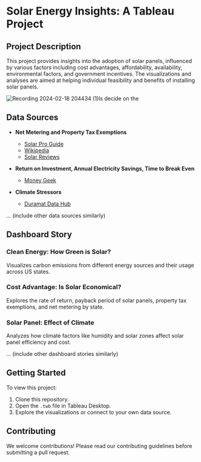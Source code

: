 # Solar Energy Insights: A Tableau Project

## Project Description 

This project provides insights into the adoption of solar panels, influenced by various factors including cost advantages, affordability, availability, environmental factors, and government incentives. The visualizations and analyses are aimed at helping individual feasibility and benefits of installing solar panels.

![Recording 2024-02-18 204434 (1)](https://github.com/ritikdhame/Dashboard-Projects/assets/7029092/6296f3a0-bf0e-4ae1-bf36-b1c2c5162abe)ls decide on the 

## Data Sources 

- **Net Metering and Property Tax Exemptions**
  - [Solar Pro Guide](https://www.solarproguide.com/is-there-a-state-tax-credit-for-solar-panels/%29)
  - [Wikipedia](https://en.m.wikipedia.org/wiki/Net_metering_in_the_United_States?darkschemeovr=1&safesearch=moderate&setlang=en-US&ssp=1%29)
  - [Solar Reviews](https://solarreviews.com/solar-incentives%29)

- **Return on Investment, Annual Electricity Savings, Time to Break Even**
  - [Money Geek](https://www.moneygeek.com/mortgage/analysis/best-states-for-solar/%29)

- **Climate Stressors**
  - [Duramat Data Hub](https://datahub.duramat.org/dataset/climate-data/resource/a52c933c-9ae4-42d8-a8c6-844f72ece547%29)

... (include other data sources similarly)

## Dashboard Story 

### Clean Energy: How Green is Solar?
Visualizes carbon emissions from different energy sources and their usage across US states.

### Cost Advantage: Is Solar Economical?
Explores the rate of return, payback period of solar panels, property tax exemptions, and net metering by state.

### Solar Panel: Effect of Climate
Analyzes how climate factors like humidity and solar zones affect solar panel efficiency and cost.

... (include other dashboard stories similarly)

## Getting Started

To view this project:
1. Clone this repository.
2. Open the `.twb` file in Tableau Desktop.
3. Explore the visualizations or connect to your own data source.

## Contributing

We welcome contributions! Please read our contributing guidelines before submitting a pull request.

